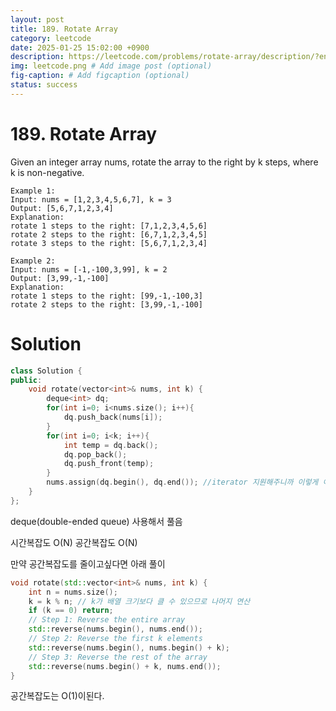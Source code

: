```yaml
---
layout: post
title: 189. Rotate Array
category: leetcode
date: 2025-01-25 15:02:00 +0900
description: https://leetcode.com/problems/rotate-array/description/?envType=company&envId=google&favoriteSlug=google-thirty-days
img: leetcode.png # Add image post (optional)
fig-caption: # Add figcaption (optional)
status: success
---
```



# 189. Rotate Array

Given an integer array nums, rotate the array to the right by k steps, where k is non-negative.

 
```
Example 1:
Input: nums = [1,2,3,4,5,6,7], k = 3
Output: [5,6,7,1,2,3,4]
Explanation:
rotate 1 steps to the right: [7,1,2,3,4,5,6]
rotate 2 steps to the right: [6,7,1,2,3,4,5]
rotate 3 steps to the right: [5,6,7,1,2,3,4]
```

```
Example 2:
Input: nums = [-1,-100,3,99], k = 2
Output: [3,99,-1,-100]
Explanation: 
rotate 1 steps to the right: [99,-1,-100,3]
rotate 2 steps to the right: [3,99,-1,-100]
```

# Solution
```cpp
class Solution {
public:
    void rotate(vector<int>& nums, int k) {
        deque<int> dq;
        for(int i=0; i<nums.size(); i++){
            dq.push_back(nums[i]);
        }
        for(int i=0; i<k; i++){
            int temp = dq.back();
            dq.pop_back();
            dq.push_front(temp);
        }
        nums.assign(dq.begin(), dq.end()); //iterator 지원해주니까 이렇게 이용하면됨
    }
};
```

deque(double-ended queue) 사용해서 풀음 

시간복잡도 O(N) 공간복잡도 O(N)

만약 공간복잡도를 줄이고싶다면 아래 풀이

```cpp
void rotate(std::vector<int>& nums, int k) {
    int n = nums.size();
    k = k % n; // k가 배열 크기보다 클 수 있으므로 나머지 연산
    if (k == 0) return;
    // Step 1: Reverse the entire array
    std::reverse(nums.begin(), nums.end());
    // Step 2: Reverse the first k elements
    std::reverse(nums.begin(), nums.begin() + k);
    // Step 3: Reverse the rest of the array
    std::reverse(nums.begin() + k, nums.end());
}
```
공간복잡도는 O(1)이된다.